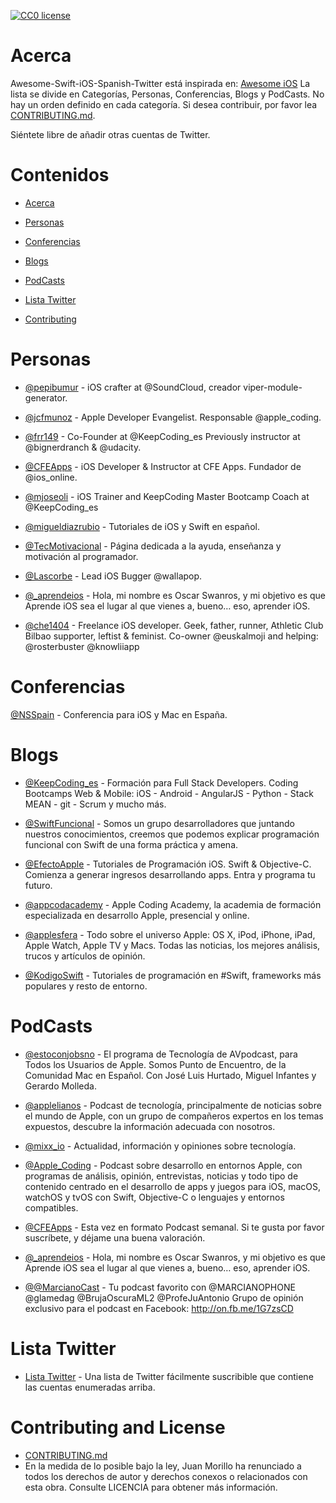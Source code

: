 [![CC0 license](http://mirrors.creativecommons.org/presskit/buttons/88x31/svg/cc-zero.svg)](https://creativecommons.org/publicdomain/zero/1.0/)

# Acerca

Awesome-Swift-iOS-Spanish-Twitter está inspirada en:  [Awesome iOS](https://github.com/vsouza/awesome-ios)
La lista se divide en Categorías, Personas, Conferencias, Blogs y PodCasts. No hay un orden definido en cada categoría. Si desea contribuir, por favor lea  [CONTRIBUTING.md](https://github.com/juanmorillios/Awesome-Swift-iOS-Spanish-Twitter/blob/master/CONTRIBUTING.md).

Siéntete libre de añadir otras cuentas de Twitter.


# Contenidos
* [Acerca](#acerca)

* [Personas](#personas)

* [Conferencias](#conferencias)

* [Blogs](#blogs)

* [PodCasts](#podcasts)

* [Lista Twitter](#lista-twitter)

* [Contributing](#contributing-and-license)

# Personas
* [@pepibumur](https://twitter.com/pepibumur) - iOS crafter at @SoundCloud, creador viper-module-generator.

* [@jcfmunoz](https://twitter.com/jcfmunoz) - Apple Developer Evangelist. Responsable @apple_coding.

* [@frr149](https://twitter.com/frr149) - Co-Founder at @KeepCoding_es Previously instructor at @bignerdranch & @udacity.

* [@CFEApps](https://twitter.com/CFEApps) - iOS Developer & Instructor at CFE Apps. Fundador de @ios_online.

* [@mjoseoli](https://twitter.com/mjoseoli) - iOS Trainer and KeepCoding Master Bootcamp Coach at @KeepCoding_es

* [@migueldiazrubio](https://twitter.com/migueldiazrubio) - Tutoriales de iOS y Swift en español.

* [@TecMotivacional](https://twitter.com/TecMotivacional) - Página dedicada a la ayuda, enseñanza y motivación al programador.

* [@Lascorbe](https://twitter.com/Lascorbe) - Lead iOS Bugger @wallapop.

* [@_aprendeios](https://twitter.com/_aprendeios) - Hola, mi nombre es Oscar Swanros, y mi objetivo es que Aprende iOS sea el lugar al que vienes a, bueno… eso, aprender iOS.

* [@che1404](https://twitter.com/che1404) - Freelance iOS developer. Geek, father, runner, Athletic Club Bilbao supporter, leftist & feminist. Co-owner @euskalmoji and helping: @rosterbuster @knowliiapp

# Conferencias

[@NSSpain](https://twitter.com/NSSpain) - Conferencia para iOS y Mac en España.

# Blogs

* [@KeepCoding_es](https://twitter.com/KeepCoding_es) - Formación para Full Stack Developers. Coding Bootcamps Web & Mobile: iOS - Android - AngularJS - Python - Stack MEAN - git - Scrum y mucho más.

* [@SwiftFuncional](https://twitter.com/SwiftFuncional) - Somos un grupo desarrolladores que juntando nuestros conocimientos, creemos que podemos explicar programación funcional con Swift de una forma práctica y amena.

* [@EfectoApple](https://twitter.com/EfectoApple) - Tutoriales de Programación iOS. Swift & Objective-C. Comienza a generar ingresos desarrollando apps. Entra y programa tu futuro.

* [@appcodacademy](https://twitter.com/appcodacademy) - Apple Coding Academy, la academia de formación especializada en desarrollo Apple, presencial y online.

* [@applesfera](https://twitter.com/applesfera) - Todo sobre el universo Apple: OS X, iPod, iPhone, iPad, Apple Watch, Apple TV y Macs. Todas las noticias, los mejores análisis, trucos y artículos de opinión.

* [@KodigoSwift](https://twitter.com/KodigoSwift) - Tutoriales de programación en #Swift, frameworks más populares y resto de entorno.

# PodCasts

* [@estoconjobsno](https://twitter.com/estoconjobsno) - El programa de Tecnología de AVpodcast, para Todos los Usuarios de Apple. Somos Punto de Encuentro, de la Comunidad Mac en Español. Con José Luis Hurtado, Miguel Infantes y Gerardo Molleda.

* [@applelianos](https://twitter.com/applelianos) - Podcast de tecnología, principalmente de noticias sobre el mundo de Apple, con un grupo de compañeros expertos en los temas expuestos, descubre la información adecuada con nosotros.

* [@mixx_io](https://twitter.com/mixx_io) - Actualidad, información y opiniones sobre tecnología.

* [@Apple_Coding](https://twitter.com/apple_coding) - Podcast sobre desarrollo en entornos Apple, con programas de análisis, opinión, entrevistas, noticias y todo tipo de contenido centrado en el desarrollo de apps y juegos para iOS, macOS, watchOS y tvOS con Swift, Objective-C o lenguajes y entornos compatibles.

* [@CFEApps](https://twitter.com/CFEApps) - Esta vez en formato Podcast semanal. Si te gusta por favor suscríbete, y déjame una buena valoración.

* [@_aprendeios](https://twitter.com/_aprendeios) - Hola, mi nombre es Oscar Swanros, y mi objetivo es que Aprende iOS sea el lugar al que vienes a, bueno… eso, aprender iOS.

* [@@MarcianoCast](https://twitter.com/MarcianoCast) - Tu podcast favorito con @MARCIANOPHONE @glamedag @BrujaOscuraML2 @ProfeJuAntonio Grupo de opinión exclusivo para el podcast en Facebook: http://on.fb.me/1G7zsCD 



# Lista Twitter

* [Lista Twitter](https://twitter.com/JuanMorillios/lists/swift-ios-spanish-twitter) - Una lista de Twitter fácilmente suscribible que contiene las cuentas enumeradas arriba.


# Contributing and License

* [CONTRIBUTING.md](https://github.com/juanmorillios/Awesome-Swift-iOS-Spanish-Twitter/blob/master/CONTRIBUTING.md)
* En la medida de lo posible bajo la ley, Juan Morillo ha renunciado a todos los derechos de autor y derechos conexos o relacionados con esta obra. Consulte LICENCIA para obtener más información.
